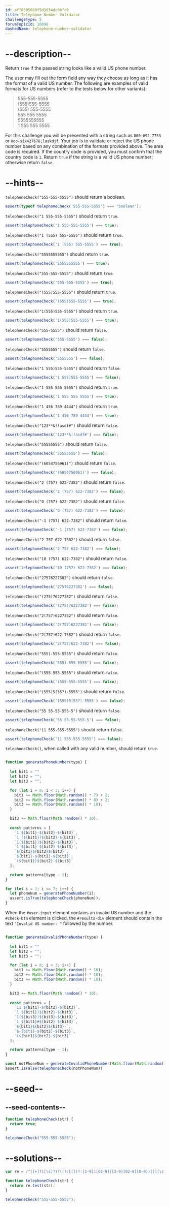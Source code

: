 ```yaml
---
id: aff0395860f5d3034dc0bfc9
title: Telephone Number Validator
challengeType: 5
forumTopicId: 16090
dashedName: telephone-number-validator
---
```


# --description--

Return `true` if the passed string looks like a valid US phone number.

The user may fill out the form field any way they choose as long as it has the format of a valid US number. The following are examples of valid formats for US numbers (refer to the tests below for other variants):

<blockquote>555-555-5555<br>(555)555-5555<br>(555) 555-5555<br>555 555 5555<br>5555555555<br>1 555 555 5555</blockquote>

For this challenge you will be presented with a string such as `800-692-7753` or `8oo-six427676;laskdjf`. Your job is to validate or reject the US phone number based on any combination of the formats provided above. The area code is required. If the country code is provided, you must confirm that the country code is `1`. Return `true` if the string is a valid US phone number; otherwise return `false`.

# --hints--

`telephoneCheck("555-555-5555")` should return a boolean.

```js
assert(typeof telephoneCheck('555-555-5555') === 'boolean');
```

`telephoneCheck("1 555-555-5555")` should return `true`.

```js
assert(telephoneCheck('1 555-555-5555') === true);
```

`telephoneCheck("1 (555) 555-5555")` should return `true`.

```js
assert(telephoneCheck('1 (555) 555-5555') === true);
```

`telephoneCheck("5555555555")` should return `true`.

```js
assert(telephoneCheck('5555555555') === true);
```

`telephoneCheck("555-555-5555")` should return `true`.

```js
assert(telephoneCheck('555-555-5555') === true);
```

`telephoneCheck("(555)555-5555")` should return `true`.

```js
assert(telephoneCheck('(555)555-5555') === true);
```

`telephoneCheck("1(555)555-5555")` should return `true`.

```js
assert(telephoneCheck('1(555)555-5555') === true);
```

`telephoneCheck("555-5555")` should return `false`.

```js
assert(telephoneCheck('555-5555') === false);
```

`telephoneCheck("5555555")` should return `false`.

```js
assert(telephoneCheck('5555555') === false);
```

`telephoneCheck("1 555)555-5555")` should return `false`.

```js
assert(telephoneCheck('1 555)555-5555') === false);
```

`telephoneCheck("1 555 555 5555")` should return `true`.

```js
assert(telephoneCheck('1 555 555 5555') === true);
```

`telephoneCheck("1 456 789 4444")` should return `true`.

```js
assert(telephoneCheck('1 456 789 4444') === true);
```

`telephoneCheck("123**&!!asdf#")` should return `false`.

```js
assert(telephoneCheck('123**&!!asdf#') === false);
```

`telephoneCheck("55555555")` should return `false`.

```js
assert(telephoneCheck('55555555') === false);
```

`telephoneCheck("(6054756961)")` should return `false`.

```js
assert(telephoneCheck('(6054756961)') === false);
```

`telephoneCheck("2 (757) 622-7382")` should return `false`.

```js
assert(telephoneCheck('2 (757) 622-7382') === false);
```

`telephoneCheck("0 (757) 622-7382")` should return `false`.

```js
assert(telephoneCheck('0 (757) 622-7382') === false);
```

`telephoneCheck("-1 (757) 622-7382")` should return `false`.

```js
assert(telephoneCheck('-1 (757) 622-7382') === false);
```

`telephoneCheck("2 757 622-7382")` should return `false`.

```js
assert(telephoneCheck('2 757 622-7382') === false);
```

`telephoneCheck("10 (757) 622-7382")` should return `false`.

```js
assert(telephoneCheck('10 (757) 622-7382') === false);
```

`telephoneCheck("27576227382")` should return `false`.

```js
assert(telephoneCheck('27576227382') === false);
```

`telephoneCheck("(275)76227382")` should return `false`.

```js
assert(telephoneCheck('(275)76227382') === false);
```

`telephoneCheck("2(757)6227382")` should return `false`.

```js
assert(telephoneCheck('2(757)6227382') === false);
```

`telephoneCheck("2(757)622-7382")` should return `false`.

```js
assert(telephoneCheck('2(757)622-7382') === false);
```

`telephoneCheck("555)-555-5555")` should return `false`.

```js
assert(telephoneCheck('555)-555-5555') === false);
```

`telephoneCheck("(555-555-5555")` should return `false`.

```js
assert(telephoneCheck('(555-555-5555') === false);
```

`telephoneCheck("(555)5(55?)-5555")` should return `false`.

```js
assert(telephoneCheck('(555)5(55?)-5555') === false);
```

`telephoneCheck("55 55-55-555-5")` should return `false`.

```js
assert(telephoneCheck('55 55-55-555-5') === false);
```

`telephoneCheck("11 555-555-5555")` should return `false`.

```js
assert(telephoneCheck('11 555-555-5555') === false);
```

`telephoneCheck()`, when called with any valid number, should return `true`.

```js

function generatePhoneNumber(type) {
  
  let bit1 = "" 
  let bit2 = "";
  let bit3 = "";

  for (let i = 0; i < 3; i++) {
    bit1 += Math.floor(Math.random() * 7) + 2;
    bit2 += Math.floor(Math.random() * 8) + 2;
    bit3 += Math.floor(Math.random() * 10);
  }

  bit3 += Math.floor(Math.random() * 10);
  
  const patterns = [
    `1 ${bit1}-${bit2}-${bit3}`,
    `1 (${bit1})${bit2}-${bit3}`,
    `1(${bit1})${bit2}-${bit3}`,
    `1 ${bit1} ${bit2} ${bit3}`,
    `${bit1}${bit2}${bit3}`,
    `${bit1}-${bit2}-${bit3}`,
    `(${bit1})${bit2}-${bit3}`
  ];

  return patterns[type - 1];
}

for (let i = 1; i <= 7; i++) {
  let phoneNum = generatePhoneNumber(i);
  assert.isTrue(telephoneCheck(phoneNum));
}
```

When the `#user-input` element contains an invalid US number and the `#check-btn` element is clicked, the `#results-div` element should contain the text `"Invalid US number: "` followed by the number.

```js

function generateInvalidPhoneNumber(type) {
  
  let bit1 = "" 
  let bit2 = "";
  let bit3 = "";

  for (let i = 0; i < 3; i++) {
    bit1 += Math.floor(Math.random() * 10);
    bit2 += Math.floor(Math.random() * 10);
    bit3 += Math.floor(Math.random() * 10);
  }

  bit3 += Math.floor(Math.random() * 10);
  
  const patterns = [
    `11 ${bit1}-${bit2}-${bit3}`,
    `1 ${bit1})${bit2}-${bit3}`,
    `1(${bit3})${bit3}-${bit3}`,
    `1 ${bit1}#${bit2} ${bit3}`,
    `${bit1}${bit2}${bit3}-`,
    `$-{bit1}-${bit2}-${bit3}`,
    `(${bit1}${bit2}-${bit3}`
  ];

  return patterns[type - 1];
}

const notPhoneNum = generateInvalidPhoneNumber(Math.floor(Math.random() * 7))
assert.isFalse(telephoneCheck(notPhoneNum))
```


# --seed--

## --seed-contents--

```js
function telephoneCheck(str) {
  return true;
}

telephoneCheck("555-555-5555");
```

# --solutions--

```js
var re = /^([+]?1[\s]?)?((?:[(](?:[2-9]1[02-9]|[2-9][02-8][0-9])[)][\s]?)|(?:(?:[2-9]1[02-9]|[2-9][02-8][0-9])[\s.-]?)){1}([2-9]1[02-9]|[2-9][02-9]1|[2-9][02-9]{2}[\s.-]?){1}([0-9]{4}){1}$/;

function telephoneCheck(str) {
  return re.test(str);
}

telephoneCheck("555-555-5555");
```
